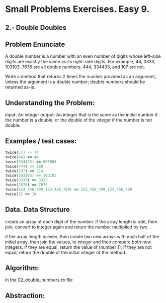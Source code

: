 # Small Problems Exercises. Easy 9.

## 2.- Double Doubles

## Problem Enunciate
A double number is a number with an even number of digits whose left-side digits are exactly the same as its right-side digits. For example, 44, 3333, 103103, 7676 are all double numbers. 444, 334433, and 107 are not.

Write a method that returns 2 times the number provided as an argument, unless the argument is a double number; double numbers should be returned as-is.

## Understanding the Problem:

input: An integer
output: An integer that is the same as the initial number if the number is a double, or the double of the integer if the number is not double.


## Examples / test cases:

```ruby
twice(37) == 74
twice(44) == 44
twice(334433) == 668866
twice(444) == 888
twice(107) == 214
twice(103103) == 103103
twice(3333) == 3333
twice(7676) == 7676
twice(123_456_789_123_456_789) == 123_456_789_123_456_789
twice(5) == 10
```

## Data. Data Structure

create an array of each digit of the number. if the array length is odd, then join, convert to integer again and return the number multiplied by two. 

if the array length is even, then create two new arrays with each half of the initial array, then join the values, to integer and then compare both new integers. if they are equal, return the value of (number 1), if they are not equal, return the double of the initial integer of the method. 
 
## Algorithm:

in the 02_double_numbers.rb file

## Abstraction: